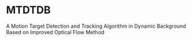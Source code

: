 # MTDTDB
A Motion Target Detection and Tracking Algorithm in Dynamic Background Based on Improved Optical Flow Method
